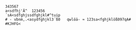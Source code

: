 	343567
	a<sdfhj'Ä^	123456
	´sA<sdfghjssdfghjkl#^tuip
	# - vbnm,.<asydfghjkl3´ß0	qwlöä- ≈ 123sa<fghjklöß097qA#
	#KJHFG<

